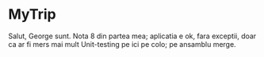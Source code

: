 # MyTrip

Salut, George sunt.
Nota 8 din partea mea; aplicatia e ok, fara exceptii, 
doar ca ar fi mers mai mult Unit-testing pe ici pe colo; pe ansamblu merge. 
